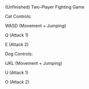 (Unfinished) Two-Player Fighting Game

Cat Controls:

WASD (Movement + Jumping)

Q (Attack 1)

E (Attack 2)

Dog Controls:

IJKL (Movement + Jumping)

U (Attack 1)

O (Attack 2)
